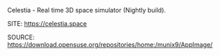 
 Celestia - Real time 3D space simulator (Nightly build).
 
 SITE: https://celestia.space

 SOURCE: https://download.opensuse.org/repositories/home:/munix9/AppImage/
